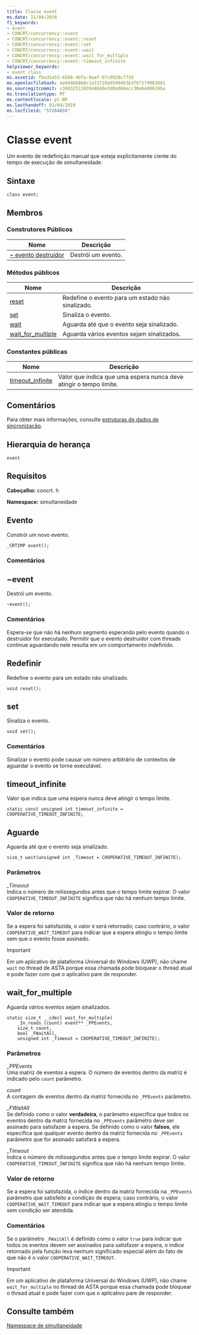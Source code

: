 ```yaml
---
title: Classe event
ms.date: 11/04/2016
f1_keywords:
- event
- CONCRT/concurrency::event
- CONCRT/concurrency::event::reset
- CONCRT/concurrency::event::set
- CONCRT/concurrency::event::wait
- CONCRT/concurrency::event::wait_for_multiple
- CONCRT/concurrency::event::timeout_infinite
helpviewer_keywords:
- event class
ms.assetid: fba35a53-6568-4bfa-9aaf-07c0928cf73d
ms.openlocfilehash: aa9d46b868c1a31729a9590db3b3f67179903881
ms.sourcegitcommit: c3093251193944840e3d0a068ecc30e6449624ba
ms.translationtype: MT
ms.contentlocale: pt-BR
ms.lasthandoff: 03/04/2019
ms.locfileid: "57264658"
---
```

# <a name="event-class"></a>Classe event

Um evento de redefinição manual que esteja explicitamente ciente do tempo de execução de simultaneidade.

## <a name="syntax"></a>Sintaxe

```
class event;
```

## <a name="members"></a>Membros

### <a name="public-constructors"></a>Construtores Públicos

|Nome|Descrição|
|----------|-----------------|
|[~ evento destruidor](#dtor)|Destrói um evento.|

### <a name="public-methods"></a>Métodos públicos

|Nome|Descrição|
|----------|-----------------|
|[reset](#reset)|Redefine o evento para um estado não sinalizado.|
|[set](#set)|Sinaliza o evento.|
|[wait](#wait)|Aguarda até que o evento seja sinalizado.|
|[wait_for_multiple](#wait_for_multiple)|Aguarda vários eventos sejam sinalizados.|

### <a name="public-constants"></a>Constantes públicas

|Nome|Descrição|
|----------|-----------------|
|[timeout_infinite](#timeout_infinite)|Valor que indica que uma espera nunca deve atingir o tempo limite.|

## <a name="remarks"></a>Comentários

Para obter mais informações, consulte [estruturas de dados de sincronização](../../../parallel/concrt/synchronization-data-structures.md).

## <a name="inheritance-hierarchy"></a>Hierarquia de herança

`event`

## <a name="requirements"></a>Requisitos

**Cabeçalho:** concrt. h

**Namespace:** simultaneidade

##  <a name="ctor"></a> Evento

Constrói um novo evento.

```
_CRTIMP event();
```

### <a name="remarks"></a>Comentários

##  <a name="dtor"></a> ~event

Destrói um evento.

```
~event();
```

### <a name="remarks"></a>Comentários

Espera-se que não há nenhum segmento esperando pelo evento quando o destruidor for executado. Permitir que o evento destruidor com threads continue aguardando nele resulta em um comportamento indefinido.

##  <a name="reset"></a> Redefinir

Redefine o evento para um estado não sinalizado.

```
void reset();
```

##  <a name="set"></a> set

Sinaliza o evento.

```
void set();
```

### <a name="remarks"></a>Comentários

Sinalizar o evento pode causar um número arbitrário de contextos de aguardar o evento se torne executável.

##  <a name="timeout_infinite"></a> timeout_infinite

Valor que indica que uma espera nunca deve atingir o tempo limite.

```
static const unsigned int timeout_infinite = COOPERATIVE_TIMEOUT_INFINITE;
```

##  <a name="wait"></a> Aguarde

Aguarda até que o evento seja sinalizado.

```
size_t wait(unsigned int _Timeout = COOPERATIVE_TIMEOUT_INFINITE);
```

### <a name="parameters"></a>Parâmetros

*_Timeout*<br/>
Indica o número de milissegundos antes que o tempo limite expirar. O valor `COOPERATIVE_TIMEOUT_INFINITE` significa que não há nenhum tempo limite.

### <a name="return-value"></a>Valor de retorno

Se a espera foi satisfazida, o valor `0` será retornado; caso contrário, o valor `COOPERATIVE_WAIT_TIMEOUT` para indicar que a espera atingiu o tempo limite sem que o evento fosse assinado.

> [!IMPORTANT]
>  Em um aplicativo de plataforma Universal do Windows (UWP), não chame `wait` no thread de ASTA porque essa chamada pode bloquear o thread atual e pode fazer com que o aplicativo pare de responder.

##  <a name="wait_for_multiple"></a> wait_for_multiple

Aguarda vários eventos sejam sinalizados.

```
static size_t __cdecl wait_for_multiple(
    _In_reads_(count) event** _PPEvents,
    size_t count,
    bool _FWaitAll,
    unsigned int _Timeout = COOPERATIVE_TIMEOUT_INFINITE);
```

### <a name="parameters"></a>Parâmetros

*_PPEvents*<br/>
Uma matriz de eventos a espera. O número de eventos dentro da matriz é indicado pelo `count` parâmetro.

*count*<br/>
A contagem de eventos dentro da matriz fornecida no `_PPEvents` parâmetro.

*_FWaitAll*<br/>
Se definido como o valor **verdadeira**, o parâmetro especifica que todos os eventos dentro da matriz fornecida no `_PPEvents` parâmetro deve ser assinado para satisfazer a espera. Se definido como o valor **falsos**, ele especifica que qualquer evento dentro da matriz fornecida no `_PPEvents` parâmetro que for assinado satisfará a espera.

*_Timeout*<br/>
Indica o número de milissegundos antes que o tempo limite expirar. O valor `COOPERATIVE_TIMEOUT_INFINITE` significa que não há nenhum tempo limite.

### <a name="return-value"></a>Valor de retorno

Se a espera foi satisfazida, o índice dentro da matriz fornecida na `_PPEvents` parâmetro que satisfeito a condição de espera; caso contrário, o valor `COOPERATIVE_WAIT_TIMEOUT` para indicar que a espera atingiu o tempo limite sem condição ser atendida.

### <a name="remarks"></a>Comentários

Se o parâmetro `_FWaitAll` é definido como o valor `true` para indicar que todos os eventos devem ser assinados para satisfazer a espera, o índice retornado pela função leva nenhum significado especial além do fato de que não é o valor `COOPERATIVE_WAIT_TIMEOUT`.

> [!IMPORTANT]
> Em um aplicativo de plataforma Universal do Windows (UWP), não chame `wait_for_multiple` no thread de ASTA porque essa chamada pode bloquear o thread atual e pode fazer com que o aplicativo pare de responder.

## <a name="see-also"></a>Consulte também

[Namespace de simultaneidade](concurrency-namespace.md)
